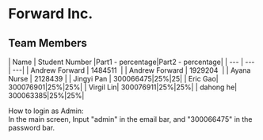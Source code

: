 ﻿# Forward Inc.

## Team Members

| Name | Student Number |Part1 - percentage|Part2 - percentage|
| --- | --- | ---|
| Andrew Forward | 1484511  |
| Andrew Forward | 1929204  |
| Ayana Nurse | 2128439 |
| Jingyi Pan | 300066475|25%|25|
| Eric Gao| 300076901|25%|25%|
| Virgil Lin| 300076911|25%|25%|
| dahong he| 300063385|25%|25%|

How to login as Admin:  
In the main screen, Input "admin" in the email bar, and "300066475" in the password bar.  
